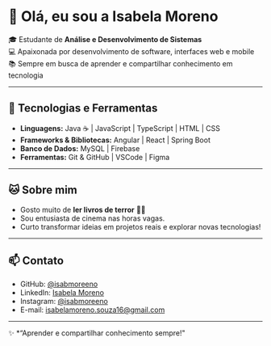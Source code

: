 # 👋 Olá, eu sou a Isabela Moreno 

🎓 Estudante de **Análise e Desenvolvimento de Sistemas**  
💻 Apaixonada por desenvolvimento de software, interfaces web e mobile  
📚 Sempre em busca de aprender e compartilhar conhecimento em tecnologia  

---

## 🚀 Tecnologias e Ferramentas

- **Linguagens:** Java ☕ | JavaScript | TypeScript | HTML | CSS  
- **Frameworks & Bibliotecas:** Angular | React | Spring Boot  
- **Banco de Dados:** MySQL | Firebase  
- **Ferramentas:** Git & GitHub | VSCode | Figma   

---

## 🐱 Sobre mim

- Gosto muito de **ler livros de terror** 📖🖤  
- Sou entusiasta de cinema nas horas vagas.  
- Curto transformar ideias em projetos reais e explorar novas tecnologias!

---

## 📫 Contato

- GitHub: [@isabmoreeno](https://github.com/isabmoreeno)  
- LinkedIn: [Isabela Moreno](https://www.linkedin.com/in/isabela-moreno-46a21a328/)  
- Instagram: [@isabmoreeno](https://instagram.com/isabmoreeno)  
- E-mail: isabelamoreno.souza16@gmail.com  

---

✨ *“Aprender e compartilhar conhecimento sempre!"